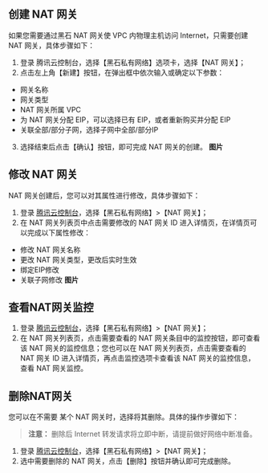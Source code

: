 ## 创建 NAT 网关
如果您需要通过黑石 NAT 网关使 VPC 内物理主机访问 Internet，只需要创建 NAT 网关，具体步骤如下：
1. 登录 腾讯云控制台，选择【黑石私有网络】选项卡，选择【NAT 网关】；
2. 点击左上角【新建】按钮，在弹出框中依次输入或确定以下参数：
- 网关名称
- 网关类型
- NAT 网关所属 VPC
- 为 NAT 网关分配 EIP，可以选择已有 EIP，或者重新购买并分配 EIP
- 关联全部/部分子网，选择子网中全部/部分IP
3. 选择结束后点击【确认】按钮，即可完成 NAT 网关的创建。
**图片**
## 修改 NAT 网关
NAT 网关创建后，您可以对其属性进行修改，具体步骤如下：
1. 登录 [腾讯云控制台](https://cloud.tencent.com/login)，选择【黑石私有网络】>【NAT 网关】；
2. 在 NAT 网关列表页中点击需要修改的 NAT 网关 ID 进入详情页，在详情页可以完成以下属性修改：
- 修改 NAT 网关名称
- 更改 NAT 网关类型，更改后实时生效
- 绑定EIP修改
- 关联子网修改
**图片**

## 查看NAT网关监控
1. 登录 [腾讯云控制台](https://cloud.tencent.com/login)，选择【黑石私有网络】>【NAT 网关】；
2. 在 NAT 网关列表页，点击需要查看的 NAT 网关条目中的监控按钮，即可查看该 NAT 网关的监控信息；您也可以在 NAT 网关列表页，点击需要查看的 NAT 网关 ID 进入详情页，再点击监控选项卡查看该 NAT 网关的监控信息，查看 NAT 网关监控。

## 删除NAT网关
您可以在不需要 某个 NAT 网关时，选择将其删除。具体的操作步骤如下：
>**注意：**
>删除后 Internet 转发请求将立即中断，请提前做好网络中断准备。

1. 登录 [腾讯云控制台](https://cloud.tencent.com/login)，选择【黑石私有网络】>【NAT 网关】；
2. 选中需要删除的 NAT 网关，点击【删除】按钮并确认即可完成删除。